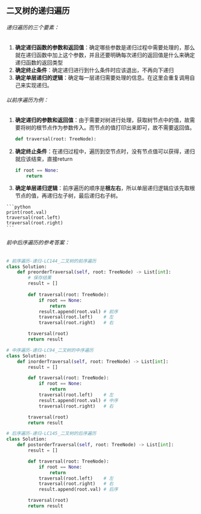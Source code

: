 ## 二叉树的递归遍历

###### 递归遍历的三个要素：

1.  **确定递归函数的参数和返回值**：确定哪些参数是递归过程中需要处理的，那么就在递归函数中加上这个参数，并且还要明确每次递归的返回值是什么来确定递归函数的返回类型
2.  **确定终止条件**：确定递归进行到什么条件时应该退出，不再向下递归
3.  **确定单层递归的逻辑**：确定每一层递归需要处理的信息。在这里会重复调用自己来实现递归。

###### 以前序遍历为例：

 1. **确定递归的参数和返回值**：由于需要对树进行处理，获取树节点中的值，故需要将树的根节点作为参数传入。而节点的值打印出来即可，故不需要返回值。

    ```python
    def traversal(root: TreeNode):
    ```

 2. **确定终止条件**：在递归过程中，遍历到空节点时，没有节点值可以获得，递归就应该结束，直接return

    ```python
    if root == None:
    	return
    ```

 3.  **确定单层递归逻辑**：前序遍历的顺序是**根左右**，所以单层递归逻辑应该先取根节点的值，再递归左子树，最后递归右子树。

    ```python
    print(root.val)
    traversal(root.left)
    traversal(root.right)
    ```

###### 前中后序遍历的参考答案：

```python
# 前序遍历-递归-LC144_二叉树的前序遍历
class Solution:
    def preorderTraversal(self, root: TreeNode) -> List[int]:
        # 保存结果
        result = []
        
        def traversal(root: TreeNode):
            if root == None:
                return
            result.append(root.val) # 前序
            traversal(root.left)    # 左
            traversal(root.right)   # 右

        traversal(root)
        return result

# 中序遍历-递归-LC94_二叉树的中序遍历
class Solution:
    def inorderTraversal(self, root: TreeNode) -> List[int]:
        result = []

        def traversal(root: TreeNode):
            if root == None:
                return
            traversal(root.left)    # 左
            result.append(root.val) # 中序
            traversal(root.right)   # 右

        traversal(root)
        return result

# 后序遍历-递归-LC145_二叉树的后序遍历
class Solution:
    def postorderTraversal(self, root: TreeNode) -> List[int]:
        result = []

        def traversal(root: TreeNode):
            if root == None:
                return
            traversal(root.left)    # 左
            traversal(root.right)   # 右
            result.append(root.val) # 后序

        traversal(root)
        return result
```





